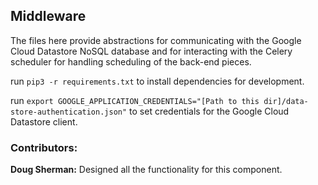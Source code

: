 ## Middleware ##

The files here provide abstractions for communicating with the Google Cloud Datastore NoSQL database and for interacting with the Celery scheduler for handling scheduling of the back-end pieces. 

run `pip3 -r requirements.txt` to install dependencies for development. 

run `export GOOGLE_APPLICATION_CREDENTIALS="[Path to this dir]/data-store-authentication.json"` to set credentials for the Google Cloud Datastore client.

### Contributors: ###
__Doug Sherman:__ Designed all the functionality for this component. 